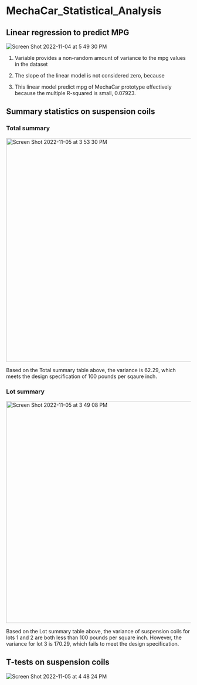# MechaCar_Statistical_Analysis

## Linear regression to predict MPG

![Screen Shot 2022-11-04 at 5 49 30 PM](https://user-images.githubusercontent.com/108419097/200080113-762b8a34-541e-4dc6-9fef-2c9973514a20.png)

1. Variable provides a non-random amount of variance to the mpg values in the dataset

2. The slope of the linear model is not considered zero, because 

3. This linear model predict mpg of MechaCar prototype effectively because the multiple R-squared is small, 0.07923.


## Summary statistics on suspension coils

### Total summary
<img width="610" alt="Screen Shot 2022-11-05 at 3 53 30 PM" src="https://user-images.githubusercontent.com/108419097/200138573-498147ec-9dbc-4a58-b9ea-4c155e95f6b3.png">

Based on the Total summary table above, the variance is 62.29, which meets the design specification of 100 pounds per sqaure inch. 

### Lot summary
<img width="605" alt="Screen Shot 2022-11-05 at 3 49 08 PM" src="https://user-images.githubusercontent.com/108419097/200138570-917dd834-03ff-4b20-9dec-51bbab14b1d2.png">

Based on the Lot summary table above, the variance of suspension coils for lots 1 and 2 are both less than 100 pounds per square inch.  However, the variance for lot 3 is 170.29, which fails to meet the design specification.

## T-tests on suspension coils
![Screen Shot 2022-11-05 at 4 48 24 PM](https://user-images.githubusercontent.com/108419097/200141078-c6cf5b79-9c9d-4a0c-b58d-2116805f62fa.png)


